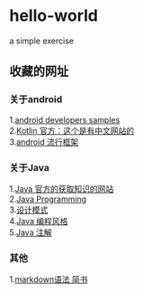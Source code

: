 # hello-world
a simple exercise

## 收藏的网址

### 关于android
1.[android developers samples](https://developer.android.com/samples/index.html)<br>
2.[Kotlin 官方：这个是有中文网站的](http://kotlinlang.org/docs/reference/basic-syntax.html)<br>
3.[android 流行框架](https://www.ctolib.com/cheatsheets-Android-ch.html)<br>

### 关于Java
1.[Java 官方的获取知识的网站](http://www.oracle.com/technetwork/cn/java/index.html)<br>
2.[Java Programming](http://introcs.cs.princeton.edu/java/10elements/)<br>
3.[设计模式](https://sourcemaking.com/design_patterns)<br>
4.[Java 编程风格](http://www.hawstein.com/posts/google-java-style.html)<br>
5.[Java 注解](http://www.oschina.net/question/12_15295)<br>

### 其他
1.[markdown语法 简书](http://www.jianshu.com/p/b6f7e21ca498)
